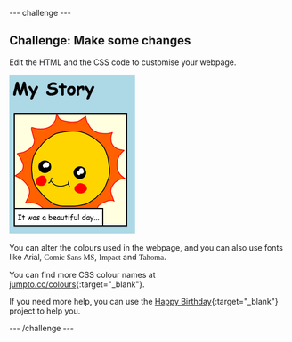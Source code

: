 --- challenge ---
## Challenge: Make some changes
Edit the HTML and the CSS code to customise your webpage.

![screenshot](images/story-changes.png)

You can alter the colours used in the webpage, and you can also use fonts like <span style="font-family: Arial;">Arial</span>, <span style="font-family: Comic Sans MS;">Comic Sans MS</span>, <span style="font-family: Impact;">Impact</span> and <span style="font-family: Tahoma;">Tahoma</span>.

You can find more CSS colour names at [jumpto.cc/colours](http://jumpto.cc/colours){:target="_blank"}.

If you need more help, you can use the [Happy Birthday](https://projects.raspberrypi.org/en/projects/happy-birthday){:target="_blank"} project to help you.

--- /challenge ---
